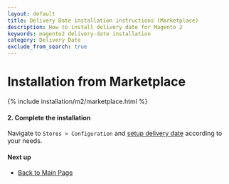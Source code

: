 ```yaml
---
layout: default
title: Delivery Date installation instructions (Marketplace)
description: How to install delivery date for Magento 2
keywords: magento2 delivery-date installation
category: Delivery Date
exclude_from_search: true
---
```


# Installation from Marketplace

{% include installation/m2/marketplace.html %}

#### 2. Complete the installation

Navigate to `Stores > Configuration` and
[setup delivery date](/m2/extensions/delivery-date/configuration/) according to your needs.

#### Next up

 -  [Back to Main Page](/m2/extensions/delivery-date/)

